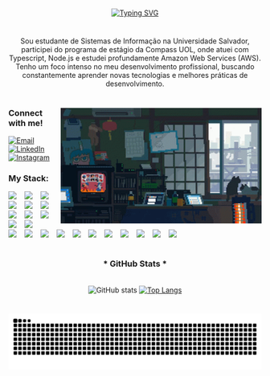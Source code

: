 
#

<div align="center">
  <a href="https://git.io/typing-svg"><img src="https://readme-typing-svg.herokuapp.com?font=Mulish&duration=3500&pause=500&color=00F6A0&center=true&width=435&lines=%3E+Welcome+to+my+profile+!;My+Name+is+Thiago+Sampaio+%3C;%3E+I'm+a+Software+Developer;Check+out+my+last+project+%3C" alt="Typing SVG" /></a>
</div>

#

<p align="center">Sou estudante de Sistemas de Informação na Universidade Salvador, participei do programa de estágio da Compass UOL, onde atuei com Typescript, Node.js e estudei profundamente Amazon Web Services (AWS). Tenho um foco intenso no meu desenvolvimento profissional, buscando constantemente aprender novas tecnologias e melhores práticas de desenvolvimento. 
  
#

<img align="right" alt="" height="230px" src="./src/eb50875a68b04b0480fa929af2c7547c.gif">


<h3 align="left">Connect with me!</h3>

[![Email](https://img.shields.io/badge/-Email-000?style=for-the-badge&logo=gmail&logoColor=00F6A0)](mailto:thiago.sampaiog@gmail.com)
[![LinkedIn](https://img.shields.io/badge/-LinkedIn-000?style=for-the-badge&logo=linkedin&logoColor=00F6A06&color:FFF)](https://www.linkedin.com/in/thiago-sampaiog/)
[![Instagram](https://img.shields.io/badge/-Instagram-000?style=for-the-badge&logo=instagram&logoColor=00F6A0)](https://www.instagram.com/tokito.yw/)

<h3 align="left">My Stack: </h3>

<div align="left">
  <img src="https://skillicons.dev/icons?i=nodejs" width="30"/>
  <img width="8" />
  <img src="https://skillicons.dev/icons?i=express" width="30"/>
  <img width="8" />
  <img src="https://skillicons.dev/icons?i=nest" width="30"/>
  <img width="8" />
  <img src="https://skillicons.dev/icons?i=ts" width="30"/>
  <img width="8" />
  <img src="https://skillicons.dev/icons?i=js" width="30"/>
  <img width="8" />
  <img src="https://skillicons.dev/icons?i=postgresql" width="30"/>
  <img width="8" />
  <img src="https://skillicons.dev/icons?i=mysql" width="30"/>
  <img width="8" />
  <img src="https://skillicons.dev/icons?i=mongo" width="30"/>
  <img width="8" />
  <img src="https://skillicons.dev/icons?i=vercel" width="30"/>
  <img width="8" />
  <img src="https://skillicons.dev/icons?i=tailwind" width="30"/>
  <img width="8" />
  <img src="https://skillicons.dev/icons?i=nextjs" width="30"/>
  <img width="8" />
</div>

<div align="left">
    <img src="https://skillicons.dev/icons?i=docker" width="30"/>
  <img width="8" />
  <img src="https://skillicons.dev/icons?i=git" width="30"/>
  <img width="8" />
  <img src="https://skillicons.dev/icons?i=aws" width="30"/>
  <img width="8" />
  <img src="https://skillicons.dev/icons?i=jest" width="30"/>
  <img width="8" />
  <img src="https://skillicons.dev/icons?i=windows" width="30"/>
  <img width="8" />
  <img src="https://skillicons.dev/icons?i=prisma" width="30"/>
  <img width="8" />
  <img src="https://skillicons.dev/icons?i=figma" width="30"/>
  <img width="8" />
  <img src="https://skillicons.dev/icons?i=html" width="30"/>
  <img width="8" />
  <img src="https://skillicons.dev/icons?i=bootstrap" width="30"/>
  <img width="8" />
  <img src="https://skillicons.dev/icons?i=react" width="30"/>
  <img width="8" />
  <img src="https://skillicons.dev/icons?i=supabase" width="30"/>
  <img width="8" />
</div>

#

<div align="center">
  <h3>* GitHub Stats *</h3>
  <br>
  <img src="https://github-readme-stats.vercel.app/api?username=thiagosampaiog&show_icons=true&hide_title=true&theme=radical&bg_color=000000&title_color=00F6A0&text_color=FFFFFF&icon_color=00F6A0" alt="GitHub stats">

  <a href="https://github.com/thiagosampaiog/github-readme-stats">
    <img src="https://github-readme-stats.vercel.app/api/top-langs/?username=thiagosampaiog&layout=compact&langs_count=6&theme=radical&bg_color=000000&title_color=00F6A0&text_color=FFFFFF&hide=html,scss,less" alt="Top Langs">
  </a>
</div>

#

<p align="center">
  <img src="https://raw.githubusercontent.com/thiagosampaiog/thiagosampaiog/output/github-contribution-grid-snake-dark.svg" alt="snake gif" />
</p>


